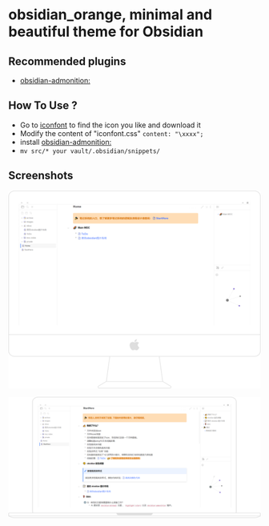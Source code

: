 # obsidian_orange, minimal and beautiful theme for Obsidian
## Recommended plugins
- [obsidian-admonition:](https://github.com/valentine195/obsidian-admonition)
## How To Use ?
- Go to [iconfont](https://www.iconfont.cn/) to find the icon you like and download it
- Modify the content of "iconfont.css" `content: "\xxxx";`
- install [obsidian-admonition:](https://github.com/valentine195/obsidian-admonition)
- `mv src/* your vault/.obsidian/snippets/`
## Screenshots
![obsidian_orange_home](https://github.com/iEchoxu/obsidian_orange/blob/main/screenshots/obsidian_orange_home.png)

![obsidian_orange_startHere](https://github.com/iEchoxu/obsidian_orange/blob/main/screenshots/obsidian_orange_startHere.png)
